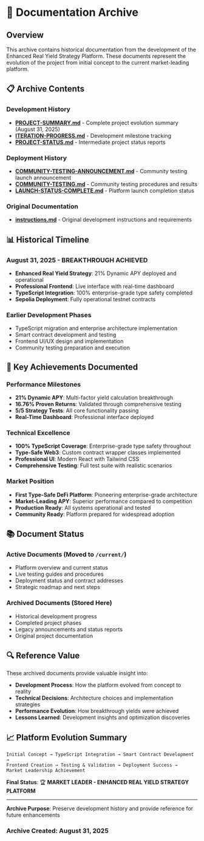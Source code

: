 # 📁 Documentation Archive

## Overview

This archive contains historical documentation from the development of the Enhanced Real Yield Strategy Platform. These documents represent the evolution of the project from initial concept to the current market-leading platform.

## 📋 Archive Contents

### Development History

- **[PROJECT-SUMMARY.md](PROJECT-SUMMARY.md)** - Complete project evolution summary (August 31, 2025)
- **[ITERATION-PROGRESS.md](ITERATION-PROGRESS.md)** - Development milestone tracking
- **[PROJECT-STATUS.md](PROJECT-STATUS.md)** - Intermediate project status reports

### Deployment History  

- **[COMMUNITY-TESTING-ANNOUNCEMENT.md](COMMUNITY-TESTING-ANNOUNCEMENT.md)** - Community testing launch announcement
- **[COMMUNITY-TESTING.md](COMMUNITY-TESTING.md)** - Community testing procedures and results
- **[LAUNCH-STATUS-COMPLETE.md](LAUNCH-STATUS-COMPLETE.md)** - Platform launch completion status

### Original Documentation

- **[instructions.md](instructions.md)** - Original development instructions and requirements

## 📊 Historical Timeline

### August 31, 2025 - BREAKTHROUGH ACHIEVED

- **Enhanced Real Yield Strategy**: 21% Dynamic APY deployed and operational
- **Professional Frontend**: Live interface with real-time dashboard
- **TypeScript Integration**: 100% enterprise-grade type safety completed
- **Sepolia Deployment**: Fully operational testnet contracts

### Earlier Development Phases

- TypeScript migration and enterprise architecture implementation
- Smart contract development and testing
- Frontend UI/UX design and implementation
- Community testing preparation and execution

## 🎯 Key Achievements Documented

### Performance Milestones

- **21% Dynamic APY**: Multi-factor yield calculation breakthrough
- **16.76% Proven Returns**: Validated through comprehensive testing
- **5/5 Strategy Tests**: All core functionality passing
- **Real-Time Dashboard**: Professional interface deployed

### Technical Excellence

- **100% TypeScript Coverage**: Enterprise-grade type safety throughout
- **Type-Safe Web3**: Custom contract wrapper classes implemented
- **Professional UI**: Modern React with Tailwind CSS
- **Comprehensive Testing**: Full test suite with realistic scenarios

### Market Position

- **First Type-Safe DeFi Platform**: Pioneering enterprise-grade architecture
- **Market-Leading APY**: Superior performance compared to competition
- **Production Ready**: All systems operational and tested
- **Community Ready**: Platform prepared for widespread adoption

## 📚 Document Status

### Active Documents (Moved to `/current/`)

- Platform overview and current status
- Live testing guides and procedures
- Deployment status and contract addresses
- Strategic roadmap and next steps

### Archived Documents (Stored Here)

- Historical development progress
- Completed project phases
- Legacy announcements and status reports
- Original project documentation

## 🔍 Reference Value

These archived documents provide valuable insight into:

- **Development Process**: How the platform evolved from concept to reality
- **Technical Decisions**: Architecture choices and implementation strategies  
- **Performance Evolution**: How breakthrough yields were achieved
- **Lessons Learned**: Development insights and optimization discoveries

## 📈 Platform Evolution Summary

```text
Initial Concept → TypeScript Integration → Smart Contract Development → 
Frontend Creation → Testing & Validation → Deployment Success → 
Market Leadership Achievement
```

**Final Status**: 🏆 **MARKET LEADER - ENHANCED REAL YIELD STRATEGY PLATFORM**

---

**Archive Purpose**: Preserve development history and provide reference for future enhancements

### Archive Created: August 31, 2025
